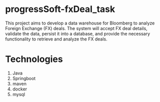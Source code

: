 # progressSoft-fxDeal_task
This project aims to develop a data warehouse for Bloomberg to analyze Foreign Exchange (FX) deals. The system will accept FX deal details, validate the data, persist it into a database, and provide the necessary functionality to retrieve and analyze the FX deals.

# Technologies
1. Java
2. Springboot
3. maven
4. docker
5. mysql
